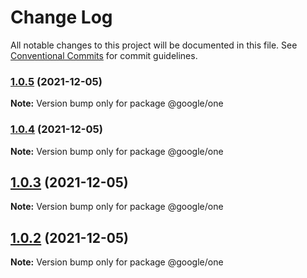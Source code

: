# Change Log

All notable changes to this project will be documented in this file.
See [Conventional Commits](https://conventionalcommits.org) for commit guidelines.

### [1.0.5](https://github.com/Rajeshr34/temp_mono/compare/@google/one@1.0.4...@google/one@1.0.5) (2021-12-05)

**Note:** Version bump only for package @google/one

### [1.0.4](https://github.com/Rajeshr34/temp_mono/compare/@google/one@1.0.3...@google/one@1.0.4) (2021-12-05)

**Note:** Version bump only for package @google/one

## [1.0.3](https://github.com/Rajeshr34/temp_mono/compare/@google/one@1.0.2...@google/one@1.0.3) (2021-12-05)

**Note:** Version bump only for package @google/one

## [1.0.2](https://github.com/Rajeshr34/temp_mono/compare/@google/one@1.0.1...@google/one@1.0.2) (2021-12-05)

**Note:** Version bump only for package @google/one
